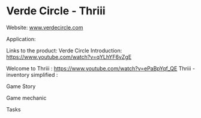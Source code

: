 # Verde Circle - Thriii


Website: www.verdecircle.com

Application:

Links to the product:
Verde Circle Introduction: https://www.youtube.com/watch?v=qYLhYF6vZgE

Welcome to Thriii : https://www.youtube.com/watch?v=ePaBpYqf_QE
Thriii - inventory simplified : 

Game Story


Game mechanic


Tasks
